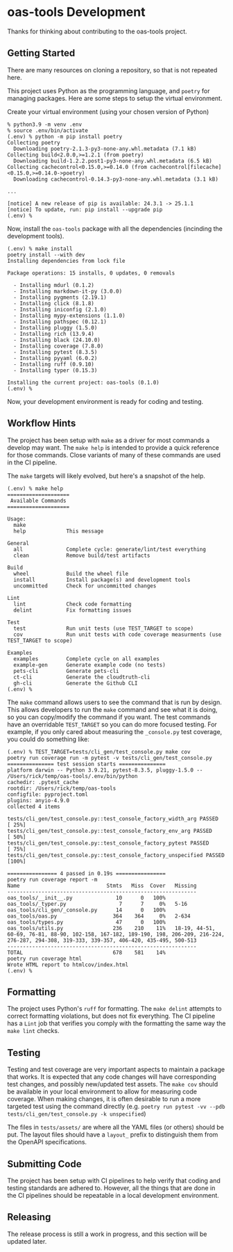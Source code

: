 # oas-tools Development

Thanks for thinking about contributing to the oas-tools project.

## Getting Started

There are many resources on cloning a repository, so that is not repeated here. 

This project uses Python as the programming language, and `poetry` for managing packages. Here are some steps to setup the virtual environment.

Create your virtual environment (using your chosen version of Python)
```terminal
% python3.9 -m venv .env
% source .env/bin/activate
(.env) % python -m pip install poetry
Collecting poetry
  Downloading poetry-2.1.3-py3-none-any.whl.metadata (7.1 kB)
Collecting build<2.0.0,>=1.2.1 (from poetry)
  Downloading build-1.2.2.post1-py3-none-any.whl.metadata (6.5 kB)
Collecting cachecontrol<0.15.0,>=0.14.0 (from cachecontrol[filecache]<0.15.0,>=0.14.0->poetry)
  Downloading cachecontrol-0.14.3-py3-none-any.whl.metadata (3.1 kB)

...

[notice] A new release of pip is available: 24.3.1 -> 25.1.1
[notice] To update, run: pip install --upgrade pip
(.env) %
```

Now, install the `oas-tools` package with all the dependencies (incinding the development tools).

```terminal
(.env) % make install
poetry install --with dev
Installing dependencies from lock file

Package operations: 15 installs, 0 updates, 0 removals

  - Installing mdurl (0.1.2)
  - Installing markdown-it-py (3.0.0)
  - Installing pygments (2.19.1)
  - Installing click (8.1.8)
  - Installing iniconfig (2.1.0)
  - Installing mypy-extensions (1.1.0)
  - Installing pathspec (0.12.1)
  - Installing pluggy (1.5.0)
  - Installing rich (13.9.4)
  - Installing black (24.10.0)
  - Installing coverage (7.8.0)
  - Installing pytest (8.3.5)
  - Installing pyyaml (6.0.2)
  - Installing ruff (0.9.10)
  - Installing typer (0.15.3)

Installing the current project: oas-tools (0.1.0)
(.env) % 
```

Now, your development environment is ready for coding and testing.

## Workflow Hints

The project has been setup with `make` as a driver for most commands a develop may want. The `make help` is intended to provide a quick reference for those commands. Close variants of many of these commands are used in the CI pipeline.

The `make` targets will likely evolved, but here's a snapshot of the help. 

```terminal
(.env) % make help
====================
 Available Commands
====================

Usage:
  make 
  help             This message

General
  all              Complete cycle: generate/lint/test everything
  clean            Remove build/test artifacts

Build
  wheel            Build the wheel file
  install          Install package(s) and development tools
  uncommitted      Check for uncommitted changes

Lint
  lint             Check code formatting
  delint           Fix formatting issues

Test
  test             Run unit tests (use TEST_TARGET to scope)
  cov              Run unit tests with code coverage measurments (use TEST_TARGET to scope)

Examples
  examples         Complete cycle on all examples
  example-gen      Generate example code (no tests)
  pets-cli         Generate pets-cli
  ct-cli           Generate the cloudtruth-cli
  gh-cli           Generate the Github CLI
(.env) % 
```

The `make` command allows users to see the command that is run by design. This allows developers to run the `make` command and see what it is doing, so you can copy/modify the command if you want. The test commands have an overridable `TEST_TARGET` so you can do more focused testing. For example, if you only cared about measuring the `_console.py` test coverage, you could do something like:

```terminal
(.env) % TEST_TARGET=tests/cli_gen/test_console.py make cov
poetry run coverage run -m pytest -v tests/cli_gen/test_console.py
=============== test session starts ===============
platform darwin -- Python 3.9.21, pytest-8.3.5, pluggy-1.5.0 -- /Users/rick/temp/oas-tools/.env/bin/python
cachedir: .pytest_cache
rootdir: /Users/rick/temp/oas-tools
configfile: pyproject.toml
plugins: anyio-4.9.0
collected 4 items

tests/cli_gen/test_console.py::test_console_factory_width_arg PASSED                 [ 25%]
tests/cli_gen/test_console.py::test_console_factory_env_arg PASSED                   [ 50%]
tests/cli_gen/test_console.py::test_console_factory_pytest PASSED                    [ 75%]
tests/cli_gen/test_console.py::test_console_factory_unspecified PASSED               [100%]

================ 4 passed in 0.19s ================
poetry run coverage report -m
Name                            Stmts   Miss  Cover   Missing
-------------------------------------------------------------
oas_tools/__init__.py              10      0   100%
oas_tools/_typer.py                 7      7     0%   5-16
oas_tools/cli_gen/_console.py      14      0   100%
oas_tools/oas.py                  364    364     0%   2-634
oas_tools/types.py                 47      0   100%
oas_tools/utils.py                236    210    11%   18-19, 44-51, 60-69, 76-81, 88-90, 102-158, 167-182, 189-190, 198, 206-209, 216-224, 276-287, 294-308, 319-333, 339-357, 406-420, 435-495, 500-513
-------------------------------------------------------------
TOTAL                             678    581    14%
poetry run coverage html
Wrote HTML report to htmlcov/index.html
(.env) % 
```

## Formatting

The project uses Python's `ruff` for formatting. The `make delint` attempts to correct formatting violations, but does not fix everything. The CI pipeline has a `Lint` job that verifies you comply with the formatting the same way the `make lint` checks.

## Testing

Testing and test coverage are very important aspects to maintain a package that works. It is expected that any code changes will have corresponding test changes, and possibly new/updated test assets. The `make cov` should be available in your local environment to allow for measuring code coverage. When making changes, it is often desirable to run a more targeted test using the command directly (e.g. `poetry run pytest -vv --pdb tests/cli_gen/test_console.py -k unspecified`)

The files in `tests/assets/` are where all the YAML files (or others) should be put. The layout files should have a `layout_` prefix to distinguish them from the OpenAPI specifications.

## Submitting Code

The project has been setup with CI pipelines to help verify that coding and testing standards are adhered to. However, all the things that are done in the CI pipelines should be repeatable in a local development environment.

## Releasing

The release process is still a work in progress, and this section will be updated later.
